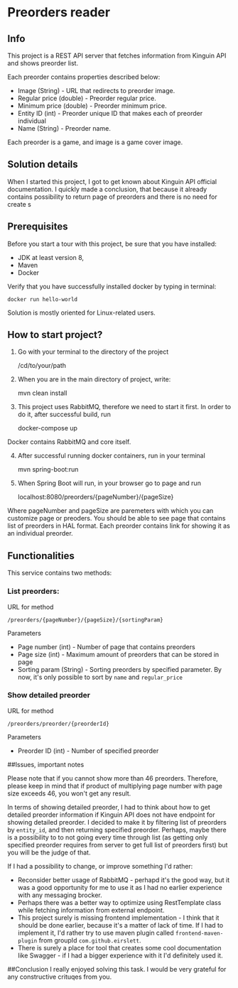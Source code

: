 # Preorders reader


## Info

This project is a REST API server that fetches information from Kinguin API and shows preorder list.

Each preorder contains properties described below:

   * Image (String) - URL that redirects to preorder image.
   * Regular price (double) - Preorder regular price.
   * Minimum price (double) - Preorder minimum price.
   * Entity ID (int) - Preorder unique ID that makes each of preorder individual
   * Name (String) - Preorder name.
   
Each preorder is a game, and image is a game cover image.  

## Solution details

When I started this project, I got to get known about Kinguin API official documentation. I quickly made a conclusion, that because it already contains possibility to return page of preorders and there is no need for create s

## Prerequisites

Before you start a tour with this project, be sure that you have installed:

   * JDK at least version 8, 
   * Maven
   * Docker

Verify that you have successfully installed docker by typing in terminal:

`docker run hello-world`
   
Solution is mostly oriented for Linux-related users.   

## How to start project?

1. Go with your terminal to the directory of the project

    
    /cd/to/your/path

2. When you are in the main directory of project, write:

    
    mvn clean install

3. This project uses RabbitMQ, therefore we need to start it first. In order to do it, after successful build, run


    docker-compose up

Docker contains RabbitMQ and core itself.

4. After successful running docker containers, run in your terminal


    mvn spring-boot:run

5. When Spring Boot will run, in your browser go to page and run


    localhost:8080/preorders/{pageNumber}/{pageSize}

Where pageNumber and pageSize are paremeters with which you can customize page or preoders. You should be able to see page that contains list of preorders in HAL format. Each preorder contains link for showing it as an individual preorder.


## Functionalities

This service contains two methods:

### List preorders: 

URL for method

    /preorders/{pageNumber}/{pageSize}/{sortingParam} 

Parameters
    
   * Page number (int) - Number of page that contains preorders
   * Page size (int) - Maximum amount of preorders that can be stored in page
   * Sorting param (String) - Sorting preorders by specified parameter. By now, it's only possible to sort by `name`      and `regular_price`

### Show detailed preorder

URL for method

    /preorders/preorder/{preorderId}
    
Parameters

   * Preorder ID (int) - Number of specified preorder

##Issues, important notes

Please note that if you cannot show more than 46 preorders. Therefore, please keep in mind that if product of multiplying page number with page size exceeds 46, you won't get any result.

In terms of showing detailed preorder, I had to think about how to get detailed preorder information if Kinguin API does not have endpoint for showing detailed preorder. I decided to make it by filtering list of preorders by `entity_id`, and then returning specified preorder. Perhaps, maybe there is a possibility to to not going every time through list (as getting only specified preorder requires from server to get full list of preorders first) but you will be the judge of that. 

If I had a possibility to change, or improve something I'd rather:

   * Reconsider better usage of RabbitMQ - perhapd it's the good way, but it was a good opportunity for me to use it as I had no earlier experience with any messaging brocker. 
   * Perhaps there was a better way to optimize using RestTemplate class while fetching information from external endpoint.
   * This project surely is missing frontend implementation - I think that it should be done earlier, because it's a matter of lack of time. If I had to implement it, I'd rather try to use maven plugin called `frontend-maven-plugin` from groupId `com.github.eirslett`.
   * There is surely a place for tool that creates some cool documentation like Swagger - if I had a bigger experience with it I'd definitely used it.

##Conclusion
I really enjoyed solving this task. I would be very grateful for any constructive crituqes from you. 